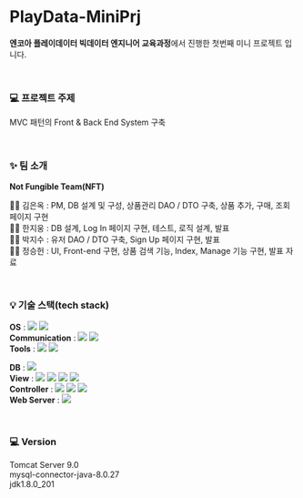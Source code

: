 # PlayData-MiniPrj

**엔코아 플레이데이터 빅데이터 엔지니어 교육과정**에서 진행한 첫번째 미니 프로젝트 입니다.

</br>

### 💻 프로젝트 주제

MVC 패턴의 Front & Back End System 구축

</br>

### ✨ 팀 소개

**Not Fungible Team(NFT)**

👩‍💻 김은옥 : PM, DB 설계 및 구성, 상품관리 DAO / DTO 구축, 상품 추가, 구매, 조회 페이지 구현 </br>
👨‍💻 한지웅 : DB 설계, Log In 페이지 구현, 테스트, 로직 설계, 발표 </br>
👨‍💻 박지수 : 유저 DAO / DTO 구축, Sign Up 페이지 구현, 발표 </br>
👨‍💻 정승헌 : UI, Front-end 구현, 상품 검색 기능, Index, Manage 기능 구현, 발표 자료 </br>

</br>

### 💡 기술 스택(tech stack)

<p>
  
**OS** : <img src="https://img.shields.io/badge/macOS-000000?style=flat-square&logo=macOS&logoColor=white"/> <img src="https://img.shields.io/badge/Windows-0078D6?style=flat-square&logo=Windows&logoColor=white"/> </br>
**Communication** : <img src="https://img.shields.io/badge/Slack-4A154B?style=flat-square&logo=Slack&logoColor=white"/> <img src="https://img.shields.io/badge/Zoom-2D8CFF?style=flat-square&logo=Zoom&logoColor=white"/> </br>
**Tools** : <img src="https://img.shields.io/badge/Eclipse IDE-2C2255?style=flat-square&logo=Eclipse IDE&logoColor=white"/> <img src="https://img.shields.io/badge/-DBeaver-%23fca7be"/> </br>

</p>
<p>
  
**DB** : <img src="https://img.shields.io/badge/MySQL-4479A1?style=flat-square&logo=MySQL&logoColor=white"/> </br>
**View** : <img src="https://img.shields.io/badge/Html-E34F26?style=flat-square&logo=Html5&logoColor=white"/> <img src="https://img.shields.io/badge/JavaScript-F7DF1E?style=flat-square&logo=JavaScript&logoColor=black"/> <img src="https://img.shields.io/badge/CSS-1572B6?style=flat-square&logo=CSS3&logoColor=white"/> <img src="https://img.shields.io/badge/Bootstrap-7952B31572B6?style=flat-square&logo=Bootstrap&logoColor=white"/> </br>
**Controller** : <img src="https://img.shields.io/badge/-Servlet-%23cda9e8"/> <img src="https://img.shields.io/badge/-JSP-%23b0f5c6"/> <img src="https://img.shields.io/badge/Java-007396?style=flat-square&logo=Java&logoColor=white"/> </br>
**Web Server** : <img src="https://img.shields.io/badge/Apache Tomcat-F8DC75?style=flat-square&logo=Apache Tomcat&logoColor=black"/>

</p>

</br>

### 💻 Version

Tomcat Server 9.0 </br>
mysql-connector-java-8.0.27 </br>
jdk1.8.0_201 </br>
